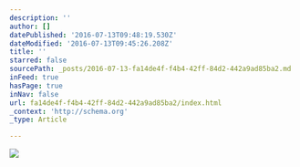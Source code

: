 ```yaml
---
description: ''
author: []
datePublished: '2016-07-13T09:48:19.530Z'
dateModified: '2016-07-13T09:45:26.208Z'
title: ''
starred: false
sourcePath: _posts/2016-07-13-fa14de4f-f4b4-42ff-84d2-442a9ad85ba2.md
inFeed: true
hasPage: true
inNav: false
url: fa14de4f-f4b4-42ff-84d2-442a9ad85ba2/index.html
_context: 'http://schema.org'
_type: Article

---
```

![](https://the-grid-user-content.s3-us-west-2.amazonaws.com/ee6ab78e-f38c-4d48-80e8-5fe4cc5de78e.jpg)